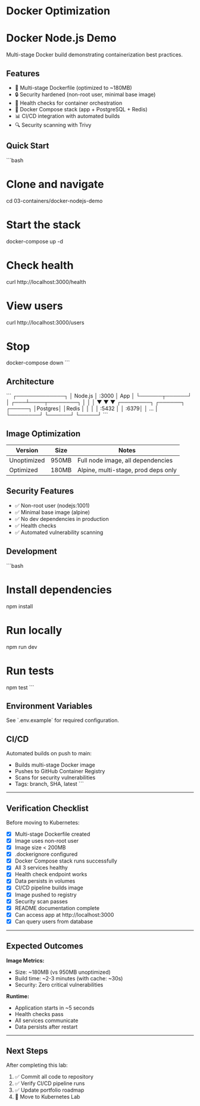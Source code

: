 # Docker Optimization
# Docker Node.js Demo

Multi-stage Docker build demonstrating containerization best practices.

## Features

- 🐳 Multi-stage Dockerfile (optimized to ~180MB)
- 🔒 Security hardened (non-root user, minimal base image)
- 🏥 Health checks for container orchestration
- 🚀 Docker Compose stack (app + PostgreSQL + Redis)
- 📊 CI/CD integration with automated builds
- 🔍 Security scanning with Trivy

## Quick Start

\`\`\`bash
# Clone and navigate
cd 03-containers/docker-nodejs-demo

# Start the stack
docker-compose up -d

# Check health
curl http://localhost:3000/health

# View users
curl http://localhost:3000/users

# Stop
docker-compose down
\`\`\`

## Architecture

\`\`\`
┌─────────────┐
│   Node.js   │ :3000
│     App     │
└──────┬──────┘
       │
   ┌───┴────┬────────┐
   │        │        │
   ▼        ▼        ▼
┌────────┐ ┌──────┐ ┌─────┐
│Postgres│ │Redis │ │     │
│  :5432 │ │ :6379│ │ ... │
└────────┘ └──────┘ └─────┘
\`\`\`

## Image Optimization

| Version | Size | Notes |
|---------|------|-------|
| Unoptimized | 950MB | Full node image, all dependencies |
| Optimized | 180MB | Alpine, multi-stage, prod deps only |

## Security Features

- ✅ Non-root user (nodejs:1001)
- ✅ Minimal base image (alpine)
- ✅ No dev dependencies in production
- ✅ Health checks
- ✅ Automated vulnerability scanning

## Development

\`\`\`bash
# Install dependencies
npm install

# Run locally
npm run dev

# Run tests
npm test
\`\`\`

## Environment Variables

See \`.env.example\` for required configuration.

## CI/CD

Automated builds on push to main:
- Builds multi-stage Docker image
- Pushes to GitHub Container Registry
- Scans for security vulnerabilities
- Tags: branch, SHA, latest
\`\`\`

---

## Verification Checklist

Before moving to Kubernetes:

- [x] Multi-stage Dockerfile created
- [x] Image uses non-root user
- [x] Image size < 200MB
- [x] .dockerignore configured
- [x] Docker Compose stack runs successfully
- [x] All 3 services healthy
- [x] Health check endpoint works
- [x] Data persists in volumes
- [x] CI/CD pipeline builds image
- [x] Image pushed to registry
- [x] Security scan passes
- [x] README documentation complete
- [x] Can access app at http://localhost:3000
- [x] Can query users from database

---

## Expected Outcomes

**Image Metrics:**
- Size: ~180MB (vs 950MB unoptimized)
- Build time: ~2-3 minutes (with cache: ~30s)
- Security: Zero critical vulnerabilities

**Runtime:**
- Application starts in ~5 seconds
- Health checks pass
- All services communicate
- Data persists after restart

---

## Next Steps

After completing this lab:
1. ✅ Commit all code to repository
2. ✅ Verify CI/CD pipeline runs
3. ✅ Update portfolio roadmap
4. 🎯 Move to Kubernetes Lab
